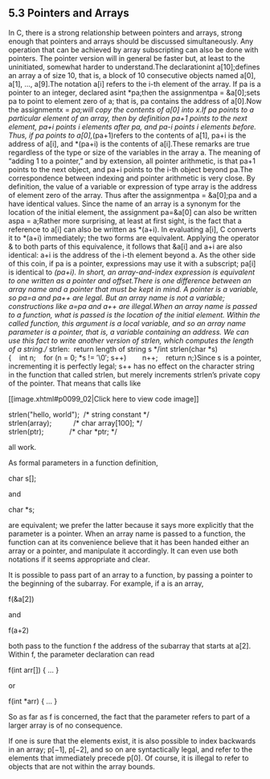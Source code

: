 ## 5.3 Pointers and Arrays

In C, there is a strong relationship between pointers and arrays, strong enough that pointers and arrays should be discussed simultaneously. Any operation that can be achieved by array subscripting can also be done with pointers. The pointer version will in general be faster but, at least to the uninitiated, somewhat harder to understand.The declarationint a[10];defines an array a of size 10, that is, a block of 10 consecutive objects named a[0], a[1], ..., a[9].The notation a[i] refers to the i-th element of the array. If pa is a pointer to an integer, declared asint *pa;then the assignmentpa = &a[0];sets pa to point to element zero of a; that is, pa contains the address of a[0].Now the assignmentx = *pa;will copy the contents of a[0] into x.If pa points to a particular element of an array, then by definition pa+1 points to the next element, pa+i points i elements after pa, and pa-i points i elements before. Thus, if pa points to a[0],*(pa+1)refers to the contents of a[1], pa+i is the address of a[i], and *(pa+i) is the contents of a[i].These remarks are true regardless of the type or size of the variables in the array a. The meaning of “adding 1 to a pointer,” and by extension, all pointer arithmetic, is that pa+1 points to the next object, and pa+i points to the i-th object beyond pa.The correspondence between indexing and pointer arithmetic is very close. By definition, the value of a variable or expression of type array is the address of element zero of the array. Thus after the assignmentpa = &a[0];pa and a have identical values. Since the name of an array is a synonym for the location of the initial element, the assignment pa=&a[0] can also be written aspa = a;Rather more surprising, at least at first sight, is the fact that a reference to a[i] can also be written as *(a+i). In evaluating a[i], C converts it to *(a+i) immediately; the two forms are equivalent. Applying the operator & to both parts of this equivalence, it follows that &a[i] and a+i are also identical: a+i is the address of the i-th element beyond a. As the other side of this coin, if pa is a pointer, expressions may use it with a subscript; pa[i] is identical to *(pa+i). In short, an array-and-index expression is equivalent to one written as a pointer and offset.There is one difference between an array name and a pointer that must be kept in mind. A pointer is a variable, so pa=a and pa++ are legal. But an array name is not a variable; constructions like a=pa and a++ are illegal.When an array name is passed to a function, what is passed is the location of the initial element. Within the called function, this argument is a local variable, and so an array name parameter is a pointer, that is, a variable containing an address. We can use this fact to write another version of strlen, which computes the length of a string./* strlen:  return length of string s */int strlen(char *s){    int n;    for (n = 0; *s != ′\0′; s++)        n++;    return n;}Since s is a pointer, incrementing it is perfectly legal; s++ has no effect on the character string in the function that called strlen, but merely increments strlen’s private copy of the pointer. That means that calls like

[[image.xhtml#p0099_02|Click here to view code image]]

strlen("hello, world");  /\* string constant \*/  
strlen(array);           /\* char array\[100\]; \*/  
strlen(ptr);             /\* char \*ptr; \*/

all work.

As formal parameters in a function definition,

char s\[\];

and

char \*s;

are equivalent; we prefer the latter because it says more explicitly that the parameter is a pointer. When an array name is passed to a function, the function can at its convenience believe that it has been handed either an array or a pointer, and manipulate it accordingly. It can even use both notations if it seems appropriate and clear.

It is possible to pass part of an array to a function, by passing a pointer to the beginning of the subarray. For example, if a is an array,

f(&a\[2\])

and

f(a+2)

both pass to the function f the address of the subarray that starts at a\[2\]. Within f, the parameter declaration can read

f(int arr\[\]) { ... }

or

f(int \*arr) { ... }

So as far as f is concerned, the fact that the parameter refers to part of a larger array is of no consequence.

If one is sure that the elements exist, it is also possible to index backwards in an array; p\[−1\], p\[−2\], and so on are syntactically legal, and refer to the elements that immediately precede p\[0\]. Of course, it is illegal to refer to objects that are not within the array bounds.


